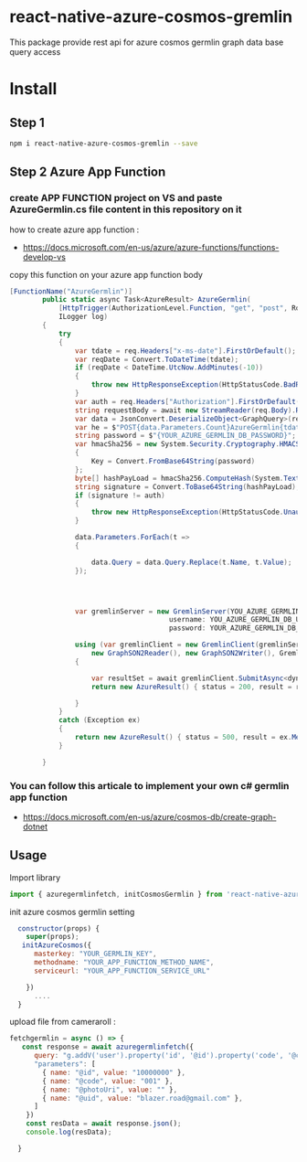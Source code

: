# react-native-azure-cosmos-gremlin
This package provide rest api for azure cosmos germlin graph data base query access

# Install

## Step 1

```bash
npm i react-native-azure-cosmos-gremlin --save
```

## Step 2 Azure App Function
### create APP FUNCTION project on VS and paste AzureGermlin.cs file content in this repository on it 

how to create azure app function :
- https://docs.microsoft.com/en-us/azure/azure-functions/functions-develop-vs

copy this function on your azure app function body 

```c#
[FunctionName("AzureGermlin")]
        public static async Task<AzureResult> AzureGermlin(
            [HttpTrigger(AuthorizationLevel.Function, "get", "post", Route = null)] HttpRequest req,
            ILogger log)
        {
            try
            {
                var tdate = req.Headers["x-ms-date"].FirstOrDefault();
                var reqDate = Convert.ToDateTime(tdate);
                if (reqDate < DateTime.UtcNow.AddMinutes(-10))
                {
                    throw new HttpResponseException(HttpStatusCode.BadRequest);
                }
                var auth = req.Headers["Authorization"].FirstOrDefault();
                string requestBody = await new StreamReader(req.Body).ReadToEndAsync();
                var data = JsonConvert.DeserializeObject<GraphQuery>(requestBody);
                var he = $"POST{data.Parameters.Count}AzureGermlin{tdate}";
                string password = $"{YOUR_AZURE_GERMLIN_DB_PASSWORD}";
                var hmacSha256 = new System.Security.Cryptography.HMACSHA256
                {
                    Key = Convert.FromBase64String(password)
                };
                byte[] hashPayLoad = hmacSha256.ComputeHash(System.Text.Encoding.UTF8.GetBytes(he));
                string signature = Convert.ToBase64String(hashPayLoad);
                if (signature != auth)
                {
                    throw new HttpResponseException(HttpStatusCode.Unauthorized);
                }

                data.Parameters.ForEach(t =>
                {

                    data.Query = data.Query.Replace(t.Name, t.Value);
                });




                var gremlinServer = new GremlinServer(YOU_AZURE_GERMLIN_DB_HOST, 443, enableSsl: true,
                                       username: YOU_AZURE_GERMLIN_DB_USERNAME,
                                       password: YOUR_AZURE_GERMLIN_DB_PASSWORD);

                using (var gremlinClient = new GremlinClient(gremlinServer,
                    new GraphSON2Reader(), new GraphSON2Writer(), GremlinClient.GraphSON2MimeType))
                {

                    var resultSet = await gremlinClient.SubmitAsync<dynamic>(data.Query);
                    return new AzureResult() { status = 200, result = resultSet };

                }
            }
            catch (Exception ex)
            {
                return new AzureResult() { status = 500, result = ex.Message };
            }

        }

```
### You can follow this articale to implement your own c# germlin app function 
- https://docs.microsoft.com/en-us/azure/cosmos-db/create-graph-dotnet


## Usage

Import library

```javascript
import { azuregermlinfetch, initCosmosGermlin } from 'react-native-azure-cosmos-gremlin/germlin'
```

init azure cosmos germlin setting 

```javascript
  constructor(props) {
    super(props);
   initAzureCosmos({
      masterkey: "YOUR_GERMLIN_KEY",
      methodname: "YOUR_APP_FUNCTION_METHOD_NAME",
      serviceurl: "YOUR_APP_FUNCTION_SERVICE_URL"

    })
      ....
  }
```

upload file from cameraroll :
```javascript
fetchgermlin = async () => {
   const response = await azuregermlinfetch({
      query: "g.addV('user').property('id', '@id').property('code', '@code').property('photoUri', '@photoUri').property('uid', '@uid')",
      "parameters": [
        { name: "@id", value: "10000000" },
        { name: "@code", value: "001" },
        { name: "@photoUri", value: "" },
        { name: "@uid", value: "blazer.road@gmail.com" },
      ]
    })
    const resData = await response.json();
    console.log(resData);

  }
```

